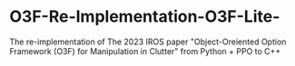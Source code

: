 # O3F-Re-Implementation-O3F-Lite-
The re-implementation of The 2023 IROS paper "Object-Oreiented Option Framework (O3F) for Manipulation in Clutter" from Python + PPO to C++
